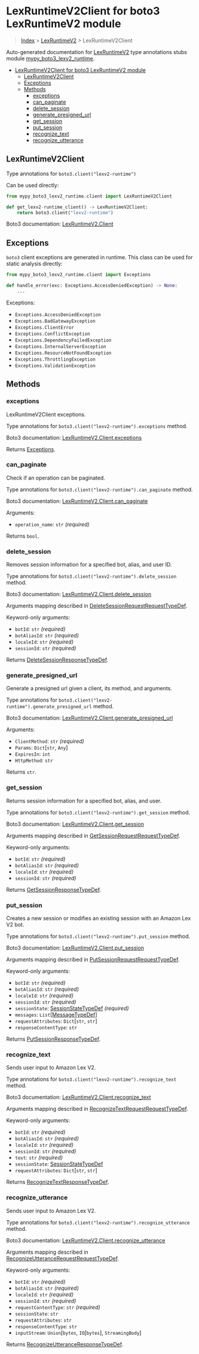 # LexRuntimeV2Client for boto3 LexRuntimeV2 module

> [Index](..) > [LexRuntimeV2](.) > LexRuntimeV2Client

Auto-generated documentation for
[LexRuntimeV2](https://boto3.amazonaws.com/v1/documentation/api/latest/reference/services/lexv2-runtime.html#LexRuntimeV2)
type annotations stubs module
[mypy_boto3_lexv2_runtime](https://pypi.org/project/mypy-boto3-lexv2-runtime/).

- [LexRuntimeV2Client for boto3 LexRuntimeV2 module](#lexruntimev2client-for-boto3-lexruntimev2-module)
  - [LexRuntimeV2Client](#lexruntimev2client)
  - [Exceptions](#exceptions)
  - [Methods](#methods)
    - [exceptions](#exceptions)
    - [can_paginate](#can_paginate)
    - [delete_session](#delete_session)
    - [generate_presigned_url](#generate_presigned_url)
    - [get_session](#get_session)
    - [put_session](#put_session)
    - [recognize_text](#recognize_text)
    - [recognize_utterance](#recognize_utterance)

## LexRuntimeV2Client

Type annotations for `boto3.client("lexv2-runtime")`

Can be used directly:

```python
from mypy_boto3_lexv2_runtime.client import LexRuntimeV2Client

def get_lexv2-runtime_client() -> LexRuntimeV2Client:
    return boto3.client("lexv2-runtime")
```

Boto3 documentation:
[LexRuntimeV2.Client](https://boto3.amazonaws.com/v1/documentation/api/latest/reference/services/lexv2-runtime.html#LexRuntimeV2.Client)

## Exceptions

`boto3` client exceptions are generated in runtime. This class can be used for
static analysis directly:

```python
from mypy_boto3_lexv2_runtime.client import Exceptions

def handle_error(exc: Exceptions.AccessDeniedException) -> None:
    ...
```

Exceptions:

- `Exceptions.AccessDeniedException`
- `Exceptions.BadGatewayException`
- `Exceptions.ClientError`
- `Exceptions.ConflictException`
- `Exceptions.DependencyFailedException`
- `Exceptions.InternalServerException`
- `Exceptions.ResourceNotFoundException`
- `Exceptions.ThrottlingException`
- `Exceptions.ValidationException`

## Methods

### exceptions

LexRuntimeV2Client exceptions.

Type annotations for `boto3.client("lexv2-runtime").exceptions` method.

Boto3 documentation:
[LexRuntimeV2.Client.exceptions](https://boto3.amazonaws.com/v1/documentation/api/latest/reference/services/lexv2-runtime.html#LexRuntimeV2.Client.exceptions)

Returns [Exceptions](#exceptions).

### can_paginate

Check if an operation can be paginated.

Type annotations for `boto3.client("lexv2-runtime").can_paginate` method.

Boto3 documentation:
[LexRuntimeV2.Client.can_paginate](https://boto3.amazonaws.com/v1/documentation/api/latest/reference/services/lexv2-runtime.html#LexRuntimeV2.Client.can_paginate)

Arguments:

- `operation_name`: `str` *(required)*

Returns `bool`.

### delete_session

Removes session information for a specified bot, alias, and user ID.

Type annotations for `boto3.client("lexv2-runtime").delete_session` method.

Boto3 documentation:
[LexRuntimeV2.Client.delete_session](https://boto3.amazonaws.com/v1/documentation/api/latest/reference/services/lexv2-runtime.html#LexRuntimeV2.Client.delete_session)

Arguments mapping described in
[DeleteSessionRequestRequestTypeDef](./type_defs.md#deletesessionrequestrequesttypedef).

Keyword-only arguments:

- `botId`: `str` *(required)*
- `botAliasId`: `str` *(required)*
- `localeId`: `str` *(required)*
- `sessionId`: `str` *(required)*

Returns
[DeleteSessionResponseTypeDef](./type_defs.md#deletesessionresponsetypedef).

### generate_presigned_url

Generate a presigned url given a client, its method, and arguments.

Type annotations for `boto3.client("lexv2-runtime").generate_presigned_url`
method.

Boto3 documentation:
[LexRuntimeV2.Client.generate_presigned_url](https://boto3.amazonaws.com/v1/documentation/api/latest/reference/services/lexv2-runtime.html#LexRuntimeV2.Client.generate_presigned_url)

Arguments:

- `ClientMethod`: `str` *(required)*
- `Params`: `Dict`\[`str`, `Any`\]
- `ExpiresIn`: `int`
- `HttpMethod`: `str`

Returns `str`.

### get_session

Returns session information for a specified bot, alias, and user.

Type annotations for `boto3.client("lexv2-runtime").get_session` method.

Boto3 documentation:
[LexRuntimeV2.Client.get_session](https://boto3.amazonaws.com/v1/documentation/api/latest/reference/services/lexv2-runtime.html#LexRuntimeV2.Client.get_session)

Arguments mapping described in
[GetSessionRequestRequestTypeDef](./type_defs.md#getsessionrequestrequesttypedef).

Keyword-only arguments:

- `botId`: `str` *(required)*
- `botAliasId`: `str` *(required)*
- `localeId`: `str` *(required)*
- `sessionId`: `str` *(required)*

Returns [GetSessionResponseTypeDef](./type_defs.md#getsessionresponsetypedef).

### put_session

Creates a new session or modifies an existing session with an Amazon Lex V2
bot.

Type annotations for `boto3.client("lexv2-runtime").put_session` method.

Boto3 documentation:
[LexRuntimeV2.Client.put_session](https://boto3.amazonaws.com/v1/documentation/api/latest/reference/services/lexv2-runtime.html#LexRuntimeV2.Client.put_session)

Arguments mapping described in
[PutSessionRequestRequestTypeDef](./type_defs.md#putsessionrequestrequesttypedef).

Keyword-only arguments:

- `botId`: `str` *(required)*
- `botAliasId`: `str` *(required)*
- `localeId`: `str` *(required)*
- `sessionId`: `str` *(required)*
- `sessionState`: [SessionStateTypeDef](./type_defs.md#sessionstatetypedef)
  *(required)*
- `messages`: `List`\[[MessageTypeDef](./type_defs.md#messagetypedef)\]
- `requestAttributes`: `Dict`\[`str`, `str`\]
- `responseContentType`: `str`

Returns [PutSessionResponseTypeDef](./type_defs.md#putsessionresponsetypedef).

### recognize_text

Sends user input to Amazon Lex V2.

Type annotations for `boto3.client("lexv2-runtime").recognize_text` method.

Boto3 documentation:
[LexRuntimeV2.Client.recognize_text](https://boto3.amazonaws.com/v1/documentation/api/latest/reference/services/lexv2-runtime.html#LexRuntimeV2.Client.recognize_text)

Arguments mapping described in
[RecognizeTextRequestRequestTypeDef](./type_defs.md#recognizetextrequestrequesttypedef).

Keyword-only arguments:

- `botId`: `str` *(required)*
- `botAliasId`: `str` *(required)*
- `localeId`: `str` *(required)*
- `sessionId`: `str` *(required)*
- `text`: `str` *(required)*
- `sessionState`: [SessionStateTypeDef](./type_defs.md#sessionstatetypedef)
- `requestAttributes`: `Dict`\[`str`, `str`\]

Returns
[RecognizeTextResponseTypeDef](./type_defs.md#recognizetextresponsetypedef).

### recognize_utterance

Sends user input to Amazon Lex V2.

Type annotations for `boto3.client("lexv2-runtime").recognize_utterance`
method.

Boto3 documentation:
[LexRuntimeV2.Client.recognize_utterance](https://boto3.amazonaws.com/v1/documentation/api/latest/reference/services/lexv2-runtime.html#LexRuntimeV2.Client.recognize_utterance)

Arguments mapping described in
[RecognizeUtteranceRequestRequestTypeDef](./type_defs.md#recognizeutterancerequestrequesttypedef).

Keyword-only arguments:

- `botId`: `str` *(required)*
- `botAliasId`: `str` *(required)*
- `localeId`: `str` *(required)*
- `sessionId`: `str` *(required)*
- `requestContentType`: `str` *(required)*
- `sessionState`: `str`
- `requestAttributes`: `str`
- `responseContentType`: `str`
- `inputStream`: `Union`\[`bytes`, `IO`\[`bytes`\], `StreamingBody`\]

Returns
[RecognizeUtteranceResponseTypeDef](./type_defs.md#recognizeutteranceresponsetypedef).
